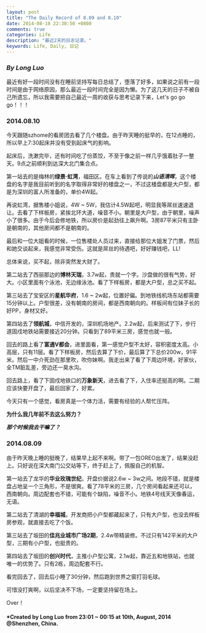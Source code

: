 ```yaml
---
layout: post
title: "The Daily Record of 8.09 and 8.10"
date: 2014-08-10 22:30:50 +0800
comments: true
categories: Life
description: "最近2天的日志记录。"
keywords: Life, Daily, 日记
---
```


### *By Long Luo*


最近有好一段时间没有在睡前坚持写每日总结了，堕落了好多，如果说之前有一段时间是由于网络原因，那么最近一段时间完全是因为懒。为了这几天的日子不被自己所遗忘，所以我需要把自己最近一周的收获与思考记录下来，Let's go go go！！！

### 2014.08.10

<!--more-->

今天跟随szhome的看房团去看了几个楼盘。由于昨天睡的挺早的，在12点睡的，所以早上7:30起床并没有受到起床气的影响。

起床后，洗漱完毕，还有时间吃了份蒸饺，不至于像之前一样几乎饿着肚子一整天。9点之前顺利到达深大北门集合点。

第一站去的是梅林的**绿景·虹湾**，福田区。在车上看到了传说的***山语清晖***，这个楼盘的名字是我目前听到的名字取得非常好的楼盘之一，不过这楼盘都是大户型，都是为深圳的富人所准备的，单价4W起。

再说虹湾，据售楼小姐说，4W ~ 5W，我估计4.5W起吧，明显我等屌丝速速退让。去看了下样板房，紧挨北环大道，噪音不小。朝里是大户型，由于朝里，噪声小了很多。由于今后会修地铁，所以房价是起劲往上飙升啊。3房87平米只有主卧是朝南的，其他房间都不是朝南的。

最后和一位大姐看的时候，一位售楼处人员过来，直接给那位大姐发了门票，然后和她交谈起来，我感觉非常受伤。这就是屌丝的待遇吧，好好赚钱吧，LL!

总体来说，买不起，除非突然发大财了。

第二站去了西丽那边的**博林天瑞**，3.7w起，贵就一个字。沙盘做的很有气势，好大。小区里面有个泳池，无边缘泳池。看了下样板房，都是大户型，总之买不起。


第三站去了宝安区的**星航华府**，1.6 ~ 2w起，位置好偏。到地铁线机场东站都需要15分钟以上。户型很差，没有朝南的房间，都是西南朝向的。样板间有位妹子长的好PP，身材又好。

第四站去了**领航城**，中信开发的，深圳机场地产。2.2w起，后来测试了下，步行道固戍地铁站需要接近20分钟。只看到了89平米三房，感觉也就一般。

回去的路上看了**富通V都会**，进里面看，第一感觉户型不太好，容积密度太高。小高层，只有11层。看了下样板房，然后去算了下价，最后算了下总价200w，91平米。然后一中介死劲在那里吹，吹你妹啊。我走出来了看了下周边环境，好家伙，全TM脏乱差，旁边还一臭水沟。

回去路上，看了下固戍地铁口的**万象新天**，进去看了下，入住率还挺高的啊。二期应该快要开盘了，最后回家了，好累。

今天只有一个感觉，看房真是一个体力活，需要有经验的人帮忙压阵。

**为什么我几年前不去这么努力？**

***那个时候我去干嘛了？***

### 2014.08.09

由于昨天晚上睡的挺晚了，结果早上起不来啊。带了一包OREO出发了，结果没赶上。只好说在深大南门公交站等下，终于赶上了，佩服自己的机智。

第一站去了龙华的**华业玫瑰世纪**，开盘价据说2.6w ~ 3w之间。地段不错，就是楼盘占地呈一个三角形，不是很爽。看了78平米的三房，几个房间看起来还可以，西南朝向。周边配套也不错，可能有个缺陷，噪音不小。地铁4号线天天像春运，无语。

第二站去了清湖的**幸福城**，开发商把小户型都藏起来了，只有大户型，也没去样板房参观，就直接去吃了个饭。

第三站去了坂田的**佳兆业城市广场2期**，2.4w带精装修。不过只有142平米的大户型，三期有小户型，也挺贵的。

第四站去了坂田的**创兴时代**，主推小户型公寓，2.1w起，靠近五和地铁站，也就唯一的优势了。只有2栋，周边配套不行。

看完回去了，回去后小睡了30分钟，然后跑到世界之窗打羽毛球。

可惜没打爽啊，以后坚决不下场，一定要坚持留在场上。

Over！

#### *Created by Long Luo from 23:01 ~ 00:15 at 10th, August, 2014 @Shenzhen, China.


